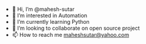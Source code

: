 - 👋 Hi, I’m @mahesh-sutar
- 👀 I’m interested in Automation
- 🌱 I’m currently learning Python
- 💞️ I’m looking to collaborate on open source project
- 📫 How to reach me maheshsutar@yahoo.com

<!---
mahesh-sutar/mahesh-sutar is a ✨ special ✨ repository because its `README.md` (this file) appears on your GitHub profile.
You can click the Preview link to take a look at your changes.
--->
